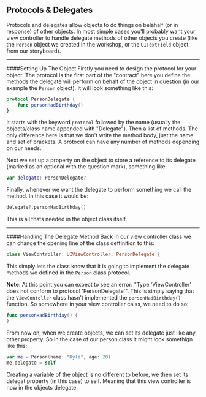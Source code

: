 ## Protocols & Delegates

Protocols and delegates allow objects to do things on belahalf (or in response) of other objects. In most simple cases you'll probably want your view controller to handle delegate methods of other objects you create (like the `Person` object we created in the workshop, or the `UITextField` object from our storyboard). 

___

####Setting Up The Object
Firstly you need to design the protocol for your object. The protocol is the first part of the "contract" here you define the methods the delegate will perform on behalf of the object in question (in our example the `Person` object). It will look something like this:

```swift
protocol PersonDelegate {
    func personHadBirthday()
}
```
It starts with the keyword `protocol` followed by the name (usually the objects/class name appended with "Delegate"). Then a list of methods. The only difference here is that we don't write the method body, just the name and set of brackets. A protocol can have any number of methods depending on our needs. 

Next we set up a property on the object to store a reference to its delegate (marked as an optional with the question mark), something like:

```swift
var delegate: PersonDelegate?
```
Finally, whenever we want the delegate to perform something we call the method. In this case it would be:

```swift
delegate?.personHadBirthday()
```

This is all thats needed in the object class itself.
___

####Handling The Delegate Method
Back in our view controller class we can change the opening line of the class deffinition to this:

```swift
class ViewController: UIViewController, PersonDelegate {
```
This simply lets the class know that it is going to implement the delegate methods we defined in the `Person` class protocol.

**Note**: At this point you can expect to see an error: "Type 'ViewController' does not conform to protocol 'PersonDelegate'". This is simply saying that the `ViewContoller` class hasn't implemented the `personHadBirthday()` function. So somewhere in your view controller calss, we need to do so:

```swift 
func personHadBirthday() {
}
```
From now on, when we create objects, we can set its delegate just like any other property. So in the case of our person class it might look somethign like this:

```swift 
var me = Person(name: "Kyle", age: 20)
me.delegate = self
```
Creating a variable of the object is no different to before, we then set its delegat property (in this case) to self. Meaning that this view controller is now in the objects delegate. 










